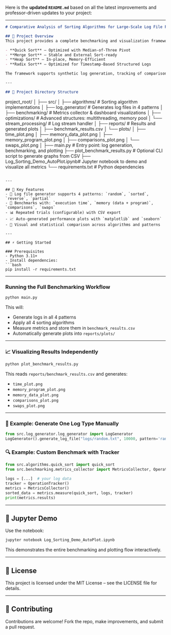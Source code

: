 Here is the **updated `README.md`** based on all the latest improvements and professor-driven updates to your project:

---

```markdown
# Comparative Analysis of Sorting Algorithms for Large-Scale Log File Processing

## 📌 Project Overview
This project provides a complete benchmarking and visualization framework to evaluate sorting algorithms applied to large-scale log file processing. It extends traditional comparisons by capturing detailed metrics, enabling statistical validation, and supporting multiple log patterns:

- **Quick Sort** – Optimized with Median-of-Three Pivot
- **Merge Sort** – Stable and External Sort-ready
- **Heap Sort** – In-place, Memory-Efficient
- **Radix Sort** – Optimized for Timestamp-Based Structured Logs

The framework supports synthetic log generation, tracking of comparisons & swaps, and detailed performance visualization.

---

## 📁 Project Directory Structure

```

project\_root/
│
├── src/
│   ├── algorithms/                # Sorting algorithm implementations
│   ├── log\_generator/             # Generates log files in 4 patterns
│   ├── benchmarking/              # Metrics collector & dashboard visualizations
│   ├── optimizations/             # Advanced structures: multithreading, memory pool
│   └── stream\_processing/         # Log stream handler
│
├── reports/                       # Results and generated plots
│   ├── benchmark\_results.csv
│   └── plots/
│       ├── time\_plot.png
│       ├── memory\_data\_plot.png
│       ├── memory\_program\_plot.png
│       ├── comparisons\_plot.png
│       └── swaps\_plot.png
│
├── main.py                        # Entry point: log generation, benchmarking, and plotting
├── plot\_benchmark\_results.py      # Optional CLI script to generate graphs from CSV
├── Log\_Sorting\_Demo\_AutoPlot.ipynb# Jupyter notebook to demo and visualize all metrics
└── requirements.txt               # Python dependencies

````

---

## 🚀 Key Features
- 🔁 Log file generator supports 4 patterns: `random`, `sorted`, `reverse`, `partial`
- 🧪 Benchmarks with: `execution time`, `memory (data + program)`, `comparisons`, `swaps`
- 📊 Repeated trials (configurable) with CSV export
- 📈 Auto-generated performance plots with `matplotlib` and `seaborn`
- 🧠 Visual and statistical comparison across algorithms and patterns

---

## ⚡ Getting Started

### Prerequisites
- Python 3.11+
- Install dependencies:
```bash
pip install -r requirements.txt
````

---

### Running the Full Benchmarking Workflow

```bash
python main.py
```

This will:

* Generate logs in all 4 patterns
* Apply all 4 sorting algorithms
* Measure metrics and store them in `benchmark_results.csv`
* Automatically generate plots into `reports/plots/`

---

### 📈 Visualizing Results Independently

```bash
python plot_benchmark_results.py
```

This reads `reports/benchmark_results.csv` and generates:

* `time_plot.png`
* `memory_program_plot.png`
* `memory_data_plot.png`
* `comparisons_plot.png`
* `swaps_plot.png`

---

### 🧪 Example: Generate One Log Type Manually

```python
from src.log_generator.log_generator import LogGenerator
LogGenerator().generate_log_file("logs/random.txt", 10000, pattern='random')
```

### 🔍 Example: Custom Benchmark with Tracker

```python
from src.algorithms.quick_sort import quick_sort
from src.benchmarking.metrics_collector import MetricsCollector, OperationTracker

logs = [...]  # your log data
tracker = OperationTracker()
metrics = MetricsCollector()
sorted_data = metrics.measure(quick_sort, logs, tracker)
print(metrics.results)
```

---

## 📓 Jupyter Demo

Use the notebook:

```bash
jupyter notebook Log_Sorting_Demo_AutoPlot.ipynb
```

This demonstrates the entire benchmarking and plotting flow interactively.

---

## 📄 License

This project is licensed under the MIT License – see the LICENSE file for details.

---

## 🤝 Contributing

Contributions are welcome! Fork the repo, make improvements, and submit a pull request.

```
